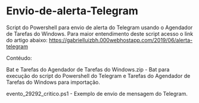 # Envio-de-alerta-Telegram
Script do Powershell para envio de alerta do Telegram usando o Agendador de Tarefas do Windows.
Para maior entendimento deste script acesso o link do artigo abaixo: https://gabrielluizbh.000webhostapp.com/2019/06/alerta-telegram

Contéudo:

Bat e Tarefas do Agendador de Tarefas do Windows.zip - Bat para execução do script do Powershell do Telegram e Tarefas do Agendador de Tarefas do Windows para importação.

evento_29292_critico.ps1 - Exemplo de envio de mensagem do Telegram.

